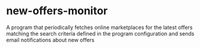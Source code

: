 # new-offers-monitor
A program that periodically fetches online marketplaces for the latest offers matching the search criteria defined in the program configuration and sends email notifications about new offers
